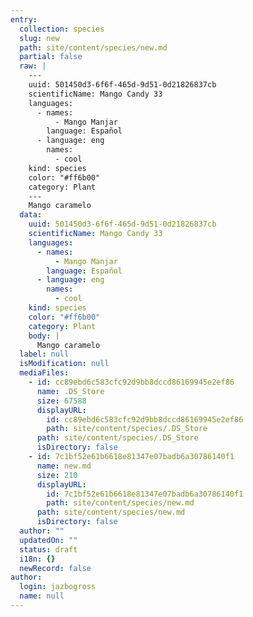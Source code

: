 ```yaml
---
entry:
  collection: species
  slug: new
  path: site/content/species/new.md
  partial: false
  raw: |
    ---
    uuid: 501450d3-6f6f-465d-9d51-0d21826837cb
    scientificName: Mango Candy 33
    languages:
      - names:
          - Mango Manjar
        language: Español
      - language: eng
        names:
          - cool
    kind: species
    color: "#ff6b00"
    category: Plant
    ---
    Mango caramelo
  data:
    uuid: 501450d3-6f6f-465d-9d51-0d21826837cb
    scientificName: Mango Candy 33
    languages:
      - names:
          - Mango Manjar
        language: Español
      - language: eng
        names:
          - cool
    kind: species
    color: "#ff6b00"
    category: Plant
    body: |
      Mango caramelo
  label: null
  isModification: null
  mediaFiles:
    - id: cc89ebd6c583cfc92d9bb8dccd86169945e2ef86
      name: .DS_Store
      size: 67588
      displayURL:
        id: cc89ebd6c583cfc92d9bb8dccd86169945e2ef86
        path: site/content/species/.DS_Store
      path: site/content/species/.DS_Store
      isDirectory: false
    - id: 7c1bf52e61b6618e81347e07badb6a30786140f1
      name: new.md
      size: 210
      displayURL:
        id: 7c1bf52e61b6618e81347e07badb6a30786140f1
        path: site/content/species/new.md
      path: site/content/species/new.md
      isDirectory: false
  author: ""
  updatedOn: ""
  status: draft
  i18n: {}
  newRecord: false
author:
  login: jazbogross
  name: null
---
```

